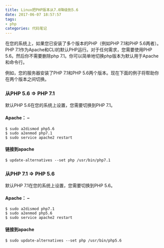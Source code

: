 ```yaml
---
title: Linux把PHP版本从7.0降级到5.6
date: 2017-06-07 18:57:57
tags:
- php
categories: 代码笔记
---
```


在您的系统上，如果您已安装了多个版本的PHP（例如PHP 7.1和PHP 5.6两者）。 PHP 7.1作为Apache和CLI的默认PHP运行。对于任何需求，您需要使用PHP 5.6。然后你不需要删除php 7.1。你可以简单地切换php版本为默认用于Apache和命令行。

<!-- more -->
例如，您的服务器安装了PHP 7.1和PHP 5.6两个版本。现在下面的例子将帮助你在两个版本之间切换。

### 从PHP 5.6 => PHP 7.1

默认PHP 5.6在您的系统上设置，您需要切换到PHP 7.1。
#### Apache： –

```
$ sudo a2dismod php5.6
$ sudo a2enmod php7.1
$ sudo service apache2 restart
```
#### 链接到apache

```
$ update-alternatives --set php /usr/bin/php7.1
```

### 从PHP 7.1 => PHP 5.6
默认PHP 7.1在您的系统上设置，您需要切换到PHP 5.6。

#### Apache： –
```
$ sudo a2dismod php7.1
$ sudo a2enmod php5.6
$ sudo service apache2 restart
```
#### 链接到apache
```
$ sudo update-alternatives --set php /usr/bin/php5.6
```
